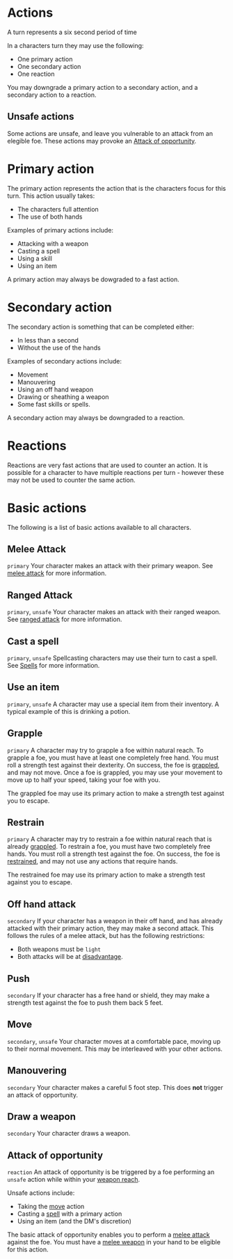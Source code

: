 # Actions

A turn represents a six second period of time

In a characters turn they may use the following:
 * One primary action
 * One secondary action
 * One reaction

You may downgrade a primary action to a secondary action, and a secondary action to a reaction.

## Unsafe actions
Some actions are unsafe, and leave you vulnerable to an attack from an elegible foe. These actions may provoke an [Attack of opportunity](#Attack-of-opportunity).

# Primary action
The primary action represents the action that is the characters focus for this turn. This action usually takes:
 * The characters full attention
 * The use of both hands

Examples of primary actions include:
 * Attacking with a weapon
 * Casting a spell
 * Using a skill
 * Using an item

A primary action may always be dowgraded to a fast action.

# Secondary action
The secondary action is something that can be completed either:
 * In less than a second
 * Without the use of the hands

Examples of secondary actions include:
 * Movement
 * Manouvering
 * Using an off hand weapon
 * Drawing or sheathing a weapon
 * Some fast skills or spells.

 A secondary action may always be downgraded to a reaction.

# Reactions
Reactions are very fast actions that are used to counter an action. It is possible for a character to have multiple reactions per turn - however these may not be used to counter the same action.

# Basic actions
The following is a list of basic actions available to all characters.

## Melee Attack
`primary`
Your character makes an attack with their primary weapon. See [melee attack](rolls.md#Melee-Attack) for more information.

## Ranged Attack
`primary`, `unsafe`
Your character makes an attack with their ranged weapon. See [ranged attack](rolls.md#Ranged-Attack) for more information.

## Cast a spell
`primary`, `unsafe`
Spellcasting characters may use their turn to cast a spell.
See [Spells](spells.md) for more information.

## Use an item
`primary`, `unsafe`
A character may use a special item from their inventory. A typical example of this is drinking a potion.

## Grapple
`primary`
A character may try to grapple a foe within natural reach. To grapple a foe, you must have at least one completely free hand. You must roll a strength test against their dexterity. On success, the foe is [grappled](statuses.md#grappled), and may not move. Once a foe is grappled, you may use your movement to move up to half your speed, taking your foe with you.

The grappled foe may use its primary action to make a strength test against you to escape.

## Restrain
`primary`
A character may try to restrain a foe within natural reach that is already [grappled](statuses.md#grappled). To restrain a foe, you must have two completely free hands. You must roll a strength test against the foe. On success, the foe is [restrained](statuses.md#restrained), and may not use any actions that require hands.

The restrained foe may use its primary action to make a strength test against you to escape.

## Off hand attack
`secondary`
If your character has a weapon in their off hand, and has already attacked with their primary action, they may make a second attack. This follows the rules of a melee attack, but has the following restrictions:
 * Both weapons must be `light`
 * Both attacks will be at [disadvantage](rolls.md#Disadvantage).

## Push
`secondary`
If your character has a free hand or shield, they may make a strength test against the foe to push them back 5 feet.

## Move
`secondary`, `unsafe`
Your character moves at a comfortable pace, moving up to their normal movement. This may be interleaved with your other actions.

## Manouvering

`secondary` Your character makes a careful 5 foot step. This does **not** trigger an attack of opportunity.

## Draw a weapon
`secondary` Your character draws a weapon.

## Attack of opportunity
`reaction` An attack of opportunity is be triggered by a foe performing an `unsafe` action while within your [weapon reach](weapons.md#Weapon-reach).

Unsafe actions include:
 * Taking the [move](#Move) action
 * Casting a [spell](#spells.md) with a primary action
 * Using an item (and the DM's discretion)

The basic attack of opportunity enables you to perform a [melee attack](rolls.ms#Melee-attack) against the foe. You must have a [melee weapon](weapons.md#Melee-weapon) in your hand to be eligible for this action.
